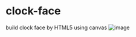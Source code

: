 # clock-face
build clock face by HTML5 using canvas
![image](https://github.com/elon1li/clock-face/blob/master/20191113170229.png)
